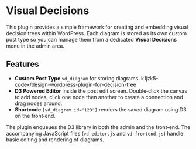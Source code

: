 # Visual Decisions

This plugin provides a simple framework for creating and embedding visual decision trees within WordPress. Each diagram is stored as its own custom post type so you can manage them from a dedicated **Visual Decisions** menu in the admin area.

## Features

- **Custom Post Type** `vd_diagram` for storing diagrams.
k1jzk5-codex/design-wordpress-plugin-for-decision-tree
- **D3 Powered Editor** inside the post edit screen. Double‑click the canvas to add nodes, click one node then another to create a connection and drag nodes around.
- **Shortcode** `[vd_diagram id="123"]` renders the saved diagram using D3 on the front‑end.

The plugin enqueues the D3 library in both the admin and the front‑end. The accompanying JavaScript files (`vd-editor.js` and `vd-frontend.js`) handle basic editing and rendering of diagrams.
